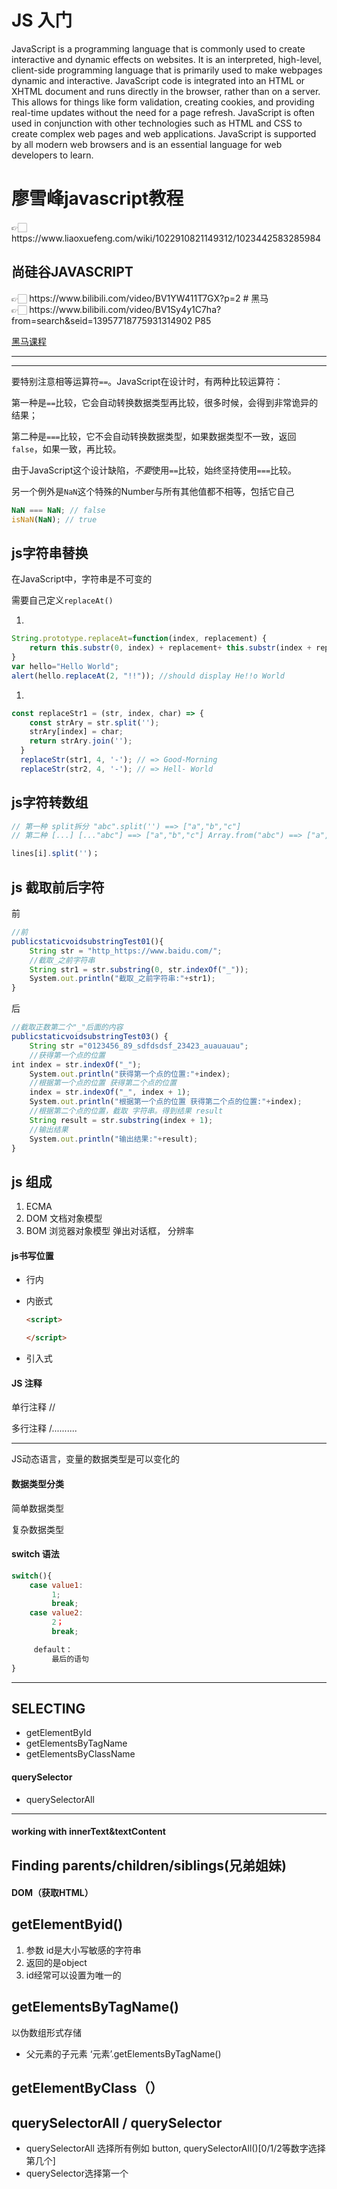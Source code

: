 # JS 入门

JavaScript is a programming language that is commonly used to create interactive and dynamic effects on websites. It is an interpreted, high-level, client-side programming language that is primarily used to make webpages dynamic and interactive. JavaScript code is integrated into an HTML or XHTML document and runs directly in the browser, rather than on a server. This allows for things like form validation, creating cookies, and providing real-time updates without the need for a page refresh. JavaScript is often used in conjunction with other technologies such as HTML and CSS to create complex web pages and web applications. JavaScript is supported by all modern web browsers and is an essential language for web developers to learn.

# 廖雪峰javascript教程

<aside> 👉🏻 https://www.liaoxuefeng.com/wiki/1022910821149312/1023442583285984

# 尚硅谷JAVASCRIPT

<aside> 👉🏻 https://www.bilibili.com/video/BV1YW411T7GX?p=2
  # 黑马

  <aside> 👉🏻 https://www.bilibili.com/video/BV1Sy4y1C7ha?from=search&seid=13957718775931314902
P85

[黑马课程](https://www.notion.so/5cc8421afa0e474392394fd056802e80)

------

------

要特别注意相等运算符`==`。JavaScript在设计时，有两种比较运算符：

第一种是`==`比较，它会自动转换数据类型再比较，很多时候，会得到非常诡异的结果；

第二种是`===`比较，它不会自动转换数据类型，如果数据类型不一致，返回`false`，如果一致，再比较。

由于JavaScript这个设计缺陷，*不要*使用`==`比较，始终坚持使用`===`比较。

另一个例外是`NaN`这个特殊的Number与所有其他值都不相等，包括它自己

```jsx
NaN === NaN; // false
isNaN(NaN); // true
```

## js字符串替换

在JavaScript中，字符串是不可变的

需要自己定义`replaceAt()`

1. 

```jsx
String.prototype.replaceAt=function(index, replacement) {
    return this.substr(0, index) + replacement+ this.substr(index + replacement.length);
}
var hello="Hello World";
alert(hello.replaceAt(2, "!!")); //should display He!!o World
```

1. 

```jsx
const replaceStr1 = (str, index, char) => {
    const strAry = str.split('');
    strAry[index] = char;
    return strAry.join('');
  }
  replaceStr(str1, 4, '-'); // => Good-Morning
  replaceStr(str2, 4, '-'); // => Hell- World
```

## js字符转数组

```jsx
// 第一种 split拆分 "abc".split('') ==> ["a","b","c"] 
// 第二种 [...] [..."abc"] ==> ["a","b","c"] Array.from("abc") ==> ["a","b","c"]

lines[i].split('')；
```

## js 截取前后字符

前

```jsx
//前
publicstaticvoidsubstringTest01(){
    String str = "http_https://www.baidu.com/";
    //截取_之前字符串
    String str1 = str.substring(0, str.indexOf("_"));
    System.out.println("截取_之前字符串:"+str1);
}
```

后

```jsx
//截取正数第二个"_"后面的内容
publicstaticvoidsubstringTest03() {
    String str ="0123456_89_sdfdsdsf_23423_auauauau";
    //获得第一个点的位置
int index = str.indexOf("_");
    System.out.println("获得第一个点的位置:"+index);
    //根据第一个点的位置 获得第二个点的位置
    index = str.indexOf("_", index + 1);
    System.out.println("根据第一个点的位置 获得第二个点的位置:"+index);
    //根据第二个点的位置，截取 字符串。得到结果 result
    String result = str.substring(index + 1);
    //输出结果
    System.out.println("输出结果:"+result);
}
```

## js 组成

1. ECMA
2. DOM 文档对象模型
3. BOM 浏览器对象模型 弹出对话框， 分辨率

# js书写位置

- 行内

- 内嵌式

  ~~~html
  <script> 
  
  </script>
  ~~~

  

  

- 引入式

# JS 注释

单行注释 //

多行注释 /*..........*

------

JS动态语言，变量的数据类型是可以变化的

# 数据类型分类

简单数据类型

复杂数据类型

# switch 语法

```jsx
switch(){
    case value1:
         1;
         break;
    case value2:
         2；
         break;

     default：
         最后的语句
}
```

------

## SELECTING

- getElementById
- getElementsByTagName
- getElementsByClassName

# querySelector

- querySelectorAll

------



# working with innerText&textContent

## Finding parents/children/siblings(兄弟姐妹)



# DOM（获取HTML）

##  getElementByid()

1. 参数 id是大小写敏感的字符串
2. 返回的是object
3. id经常可以设置为唯一的

## getElementsByTagName()

以伪数组形式存储    

- 父元素的子元素 ‘元素’.getElementsByTagName()

## getElementByClass（）



## querySelectorAll / querySelector

- querySelectorAll 选择所有例如 button, querySelectorAll()[0/1/2等数字选择第几个]
- querySelector选择第一个
